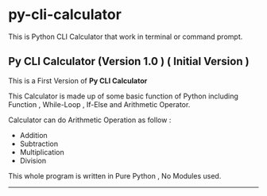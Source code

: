 # py-cli-calculator


This is Python CLI Calculator that work in terminal or command prompt.



## Py CLI Calculator (Version 1.0 ) ( Initial Version )

This is a First Version of **Py CLI Calculator**

This Calculator is made up of some basic function of Python including Function , While-Loop , If-Else and Arithmetic Operator.

Calculator can do Arithmetic Operation as follow : 

* Addition
* Subtraction
* Multiplication
* Division


This whole program is written in Pure Python , No Modules used.

***
